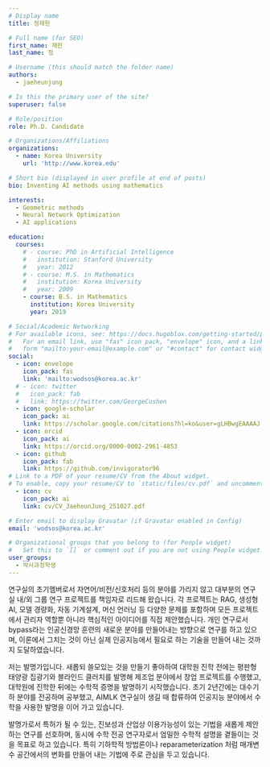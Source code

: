 ```yaml
---
# Display name
title: 정재헌

# Full name (for SEO)
first_name: 재헌
last_name: 정

# Username (this should match the folder name)
authors:
  - jaeheunjung

# Is this the primary user of the site?
superuser: false

# Role/position
role: Ph.D. Candidate

# Organizations/Affiliations
organizations:
  - name: Korea University
    url: 'http://www.korea.edu'

# Short bio (displayed in user profile at end of posts)
bio: Inventing AI methods using mathematics

interests:
  - Geometric methods
  - Neural Network Optimization
  - AI applications

education:
  courses:
    # - course: PhD in Artificial Intelligence
    #   institution: Stanford University
    #   year: 2012
    # - course: M.S. in Mathematics
    #   institution: Korea University
    #   year: 2009
    - course: B.S. in Mathematics
      institution: Korea University
      year: 2019

# Social/Academic Networking
# For available icons, see: https://docs.hugoblox.com/getting-started/page-builder/#icons
#   For an email link, use "fas" icon pack, "envelope" icon, and a link in the
#   form "mailto:your-email@example.com" or "#contact" for contact widget.
social:
  - icon: envelope
    icon_pack: fas
    link: 'mailto:wodsos@korea.ac.kr'
  # - icon: twitter
  #   icon_pack: fab
  #   link: https://twitter.com/GeorgeCushen
  - icon: google-scholar
    icon_pack: ai
    link: https://scholar.google.com/citations?hl=ko&user=gLHBwgEAAAAJ
  - icon: orcid
    icon_pack: ai
    link: https://orcid.org/0000-0002-2961-4853
  - icon: github
    icon_pack: fab
    link: https://github.com/invigorator96
# Link to a PDF of your resume/CV from the About widget.
# To enable, copy your resume/CV to `static/files/cv.pdf` and uncomment the lines below.
  - icon: cv
    icon_pack: ai
    link: cv/CV_JaeheunJung_251027.pdf

# Enter email to display Gravatar (if Gravatar enabled in Config)
email: 'wodsos@korea.ac.kr'

# Organizational groups that you belong to (for People widget)
#   Set this to `[]` or comment out if you are not using People widget.
user_groups:
  - 박사과정학생
---
```


연구실의 초기멤버로서 자연어/비전/신호처리 등의 분야를 가리지 않고 대부분의 연구실 내/외 그룹 연구 프로젝트를 책임자로 리드해 왔습니다. 각 프로젝트는 RAG, 생성형 AI, 모델 경량화, 자동 기계설계, 머신 언러닝 등 다양한 문제를 포함하며 모든 프로젝트에서 관리자 역할뿐 아니라 핵심적인 아이디어를 직접 제안했습니다. 
개인 연구로서 bypass라는 인공신경망 훈련의 새로운 분야를 만들어내는 방향으로 연구를 하고 있으며, 이론에서 그치는 것이 아닌 실제 인공지능에서 필요로 하는 기술을 만들어 내는 것까지 도달하였습니다. 

저는 발명가입니다. 새롭되 쓸모있는 것을 만들기 좋아하여 대학원 진학 전에는 평판형 태양광 집광기와 블라인드 클러치를 발명해 제조업 분야에서 창업 프로젝트를 수행했고, 대학원에 진학한 뒤에는 수학적 증명을 발명하기 시작했습니다. 초기 2년간에는 대수기하 분야를 전공하며 공부했고, AIMLK 연구실이 생길 때 합류하여 인공지능 분야에서 수학을 사용한 발명을 이어 가고 있습니다. 

발명가로서 특허가 될 수 있는, 진보성과 산업상 이용가능성이 있는 기법을 새롭게 제안하는 연구를 선호하며, 동시에 수학 전공 연구자로서 엄밀한 수학적 설명을 곁들이는 것을 목표로 하고 있습니다. 특히 기하학적 방법론이나 reparameterization 처럼 매개변수 공간에서의 변화를 만들어 내는 기법에 주로 관심을 두고 있습니다. 

